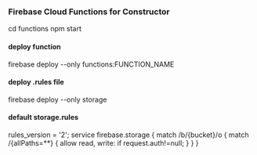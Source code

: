 ### Firebase Cloud Functions for Constructor

cd functions
npm start

#### deploy function
firebase deploy --only functions:FUNCTION_NAME

#### deploy .rules file
firebase deploy --only storage

#### default storage.rules
rules_version = '2';
service firebase.storage {
  match /b/{bucket}/o {
    match /{allPaths=**} {
      allow read, write: if request.auth!=null;
    }
  }
}